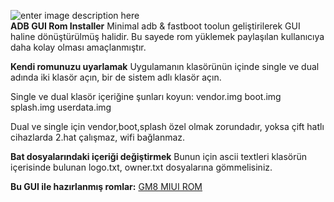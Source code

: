 
![enter image description here](https://i.ibb.co/LC0CqsL/android-1869510-1280.jpg)\
**ADB GUI Rom Installer**
Minimal adb & fastboot toolun geliştirilerek GUI haline dönüştürülmüş halidir. Bu sayede rom yüklemek paylaşılan kullanıcıya daha kolay olması amaçlanmıştır.

**Kendi romunuzu uyarlamak**
Uygulamanın klasörünün içinde single ve dual adında iki klasör açın, bir de sistem adlı klasör açın.

Single ve dual klasör içeriğine şunları koyun:
vendor.img
boot.img
splash.img
userdata.img

Dual ve single için vendor,boot,splash özel olmak zorundadır, yoksa çift hatlı cihazlarda 2.hat çalışmaz, wifi bağlanmaz.

**Bat dosyalarındaki içeriği değiştirmek**
Bunun için ascii textleri klasörün içerisinde bulunan logo.txt, owner.txt dosyalarına gömmelisiniz.

**Bu GUI ile hazırlanmış romlar:**
[GM8 MIUI ROM](https://gm8miui.glitch.me/)

